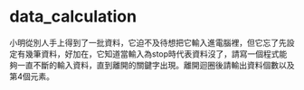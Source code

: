 # data_calculation
小明從別人手上得到了一批資料，它迫不及待想把它輸入進電腦裡，但它忘了先設定有幾筆資料，好加在，它知道當輸入為stop時代表資料沒了，請寫一個程式能夠一直不斷的輸入資料，直到離開的關鍵字出現。離開迴圈後請輸出資料個數以及第4個元素。
